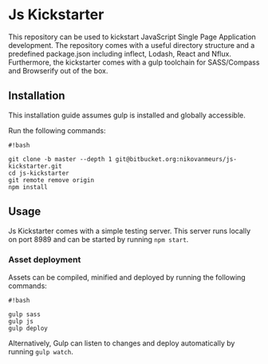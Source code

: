 # Js Kickstarter

This repository can be used to kickstart JavaScript Single Page Application development. The repository comes with a useful directory structure and a predefined package.json including inflect, Lodash, React and Nflux. Furthermore, the kickstarter comes with a gulp toolchain for SASS/Compass and Browserify out of the box.

## Installation

This installation guide assumes gulp is installed and globally accessible.

Run the following commands:

```
#!bash

git clone -b master --depth 1 git@bitbucket.org:nikovanmeurs/js-kickstarter.git
cd js-kickstarter
git remote remove origin
npm install
```

## Usage

Js Kickstarter comes with a simple testing server. This server runs locally on port 8989 and can be started by running `npm start`.

### Asset deployment

Assets can be compiled, minified and deployed by running the following commands:

```
#!bash

gulp sass
gulp js
gulp deploy
```

Alternatively, Gulp can listen to changes and deploy automatically by running `gulp watch`.